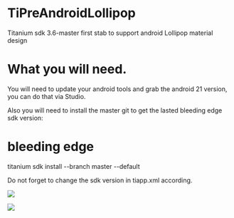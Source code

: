 # TiPreAndroidLollipop
Titanium sdk 3.6-master first stab to support android Lollipop material design


# What you will need.
You will need to update your android tools and grab the android 21 version, you can do that via Studio.

Also you will need to install the master git to get the lasted bleeding edge sdk version:
# bleeding edge
titanium sdk install --branch master --default

Do not forget to change the sdk version in tiapp.xml according.


![](https://s3.amazonaws.com/f.cl.ly/items/3o3M1G47070C06263k2B/Image%202015-01-21%20at%2012.34.47%20AM.png)

![](https://s3.amazonaws.com/f.cl.ly/items/0c1c300N2I3r3w331T2p/Image%202015-01-21%20at%2012.45.37%20AM.png)


